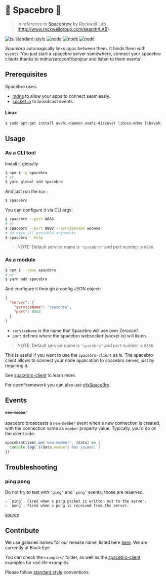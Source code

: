 # 🚀 Spacebro 💫

> In reference to [Spacebrew](http://docs.spacebrew.cc/) by Rockwell Lab (http://www.rockwellgroup.com/search/LAB)

[![js-standard-style](https://img.shields.io/badge/code%20style-standard-brightgreen.svg)](http://standardjs.com/)
[![node](https://img.shields.io/badge/node-4.0.x-brightgreen.svg)](https://nodejs.org/en/)
[![node](https://img.shields.io/badge/node-5.3.x-brightgreen.svg)](https://nodejs.org/en/)
[![node](https://img.shields.io/badge/node-6.x.x-brightgreen.svg)](https://nodejs.org/en/)

*Spacebro* automagically links apps between them. It binds them with `events`. You just start a spacebro server somewhere, connect your spacebro clients thanks to mdns/zeroconf/bonjour and listen to them events`.

## Prerequisites

Spacebro uses:

* [mdns](https://github.com/agnat/node_mdns) to allow your apps to connect seamlessly.
* [socket.io](http://socket.io) to broadcast events.

#### Linux

```bash
$ sudo apt-get install avahi-daemon avahi-discover libnss-mdns libavahi-compat-libdnssd-dev curl build-essential
```

## Usage

### As a CLI tool

Install it globally

```bash
$ npm i -g spacebro
# or
$ yarn global add spacebro
```

And just run the `bin` :

```bash
$ spacebro
```

You can configure it via CLI args:

```bash
$ spacebro --port 8888
# or
$ spacebro --port 8888 --servicename woowoo
# to view all possible arguments
$ spacebro --help
```

> NOTE: Default service name is `"spacebro"` and port number is `8888`.

### As a module

```bash
$ npm i --save spacebro
# or
$ yarn add spacebro
```

And configure it through a config JSON object:

```json
{
  "server": {
    "serviceName": "spacebro",
    "port": 8888
  }
}
```

* `serviceName` is the name that Spacebro will use over Zeroconf.
* `port` defines where the spacebro websocket (socket.io) will listen.

> NOTE: Default service name is `"spacebro"` and port number is `8888`.

This is useful if you want to use the `spacebro-client` as is. The spacebro client allows to connect your node application to spacebro server, just by requiring it.

See [spacebro-client](https://github.com/soixantecircuits/spacebro-client) to learn more.

For openFramework you can also use [ofxSpaceBro](https://github.com/soixantecircuits/ofxSpacebroClient).

## Events

#### `new-member`

spacebro broadcasts a `new-member` event when a new connection is created, with the connection name as `member` property value. Typically, you'd do on the client side:

```js
spacebroClient.on('new-member', (data) => {
  console.log(`${data.member} has joined.`)
})
```

## Troubleshooting

### ping pong

Do not try to test with `'ping'` and `'pong'` events, those are reserved.

```
- `ping`. Fired when a ping packet is written out to the server.
- `pong`. Fired when a pong is received from the server.
```
*[source](https://github.com/socketio/socket.io-client/issues/1022)*

## Contribute

We use galaxies names for our release name, listed here [here](https://en.wikipedia.org/wiki/List_of_galaxies). We are currently at Black Eye.

You can check the `examples/` folder, as well as the [spacebro-client](https://github.com/soixantecircuits/spacebro-client) examples for real life examples.

Please follow [standard style](https://github.com/feross/standard) conventions.
